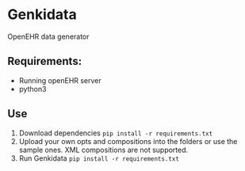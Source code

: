 # Genkidata
OpenEHR data generator

## Requirements:
- Running openEHR server
- python3

## Use
1. Download dependencies 
`pip install -r requirements.txt`
2. Upload your own opts and compositions into the folders or use the sample ones. XML compositions are not supported. 
3. Run Genkidata 
`pip install -r requirements.txt`




